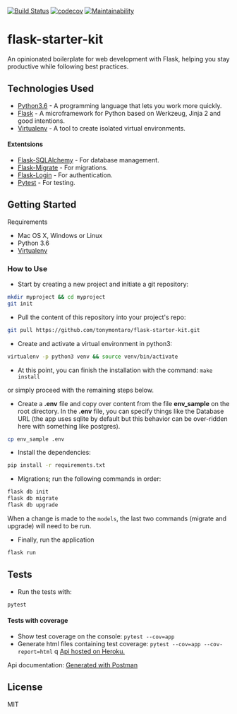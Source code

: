 [![Build Status](https://travis-ci.org/tonymontaro/flask-starter-kit.svg?branch=master)](https://travis-ci.org/tonymontaro/flask-starter-kit)
[![codecov](https://codecov.io/gh/tonymontaro/flask-starter-kit/branch/master/graph/badge.svg)](https://codecov.io/gh/tonymontaro/flask-starter-kit)
[![Maintainability](https://api.codeclimate.com/v1/badges/b4c547764a24cae52a3f/maintainability)](https://codeclimate.com/github/tonymontaro/flask-starter-kit/maintainability)

# flask-starter-kit
An opinionated boilerplate for web development with Flask, helping you stay productive while following best practices. 


## Technologies Used
- [Python3.6](https://www.python.org/downloads/) - A programming language that lets you work more quickly.
- [Flask](flask.pocoo.org/) - A microframework for Python based on Werkzeug, Jinja 2 and good intentions.
- [Virtualenv](https://virtualenv.pypa.io/en/stable/) - A tool to create isolated virtual environments.

#### Extentsions

- [Flask-SQLAlchemy](http://flask-sqlalchemy.pocoo.org/2.3/) - For database management.
- [Flask-Migrate](https://flask-migrate.readthedocs.io/en/latest/) - For migrations.
- [Flask-Login](https://flask-login.readthedocs.io/en/latest/) - For authentication.
- [Pytest](https://docs.pytest.org/en/latest/) - For testing.


## Getting Started
Requirements
- Mac OS X, Windows or Linux
- Python 3.6
- [Virtualenv](https://virtualenv.pypa.io/en/stable/)

### How to Use
- Start by creating a new project and initiate a git repository:
```bash
mkdir myproject && cd myproject
git init
```
- Pull the content of this repository into your project's repo:

```bash
git pull https://github.com/tonymontaro/flask-starter-kit.git
```

- Create and activate a virtual environment in python3:

```bash
virtualenv -p python3 venv && source venv/bin/activate
```
- At this point, you can finish the installation with the command: `make install` 

or simply proceed with the remaining steps below.

- Create a **.env** file and copy over content from the file **env_sample** on the root directory. In the **.env** file, you can specify things like the Database URL (the app uses sqlite by default but this behavior can be over-ridden here with something like postgres).
```bash
cp env_sample .env
```

- Install the dependencies:
```bash
pip install -r requirements.txt
```

- Migrations; run the following commands in order:
```bash
flask db init
flask db migrate
flask db upgrade
```
When a change is made to the `models`, the last two commands (migrate and upgrade) will need to be run.
- Finally, run the application
```bash
flask run
```

## Tests

- Run the tests with:
``` bash
pytest
```

#### Tests with coverage
- Show test coverage on the console: `pytest --cov=app`
- Generate html files containing test coverage: `pytest --cov=app --cov-report=html`
q
[Api hosted on Heroku.](https://flask-starter-kit.herokuapp.com/) 

Api documentation: [Generated with Postman](https://documenter.getpostman.com/view/646133/RWEfMJz4)



## License

MIT

